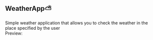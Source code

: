 ## WeatherApp⛅
Simple weather application that allows you to check the weather in the place specified by the user<br>
Preview:
